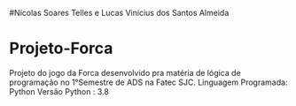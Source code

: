 #Nícolas Soares Telles e Lucas Vinícius dos Santos Almeida
# Projeto-Forca
Projeto do jogo da Forca desenvolvido pra matéria de lógica de programação no 1°Semestre de ADS na Fatec SJC.
Linguagem Programada: Python
Versão Python : 3.8

